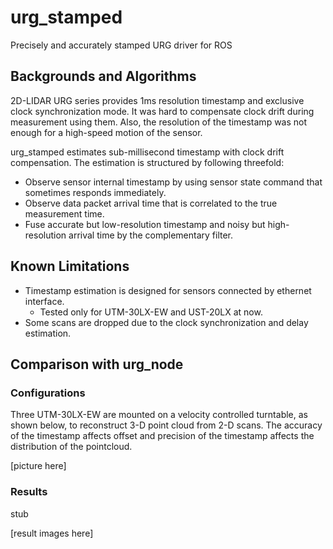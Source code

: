 urg_stamped
====================

Precisely and accurately stamped URG driver for ROS

## Backgrounds and Algorithms

2D-LIDAR URG series provides 1ms resolution timestamp and exclusive clock synchronization mode.
It was hard to compensate clock drift during measurement using them.
Also, the resolution of the timestamp was not enough for a high-speed motion of the sensor.

urg_stamped estimates sub-millisecond timestamp with clock drift compensation.
The estimation is structured by following threefold:
- Observe sensor internal timestamp by using sensor state command that sometimes responds immediately.
- Observe data packet arrival time that is correlated to the true measurement time.
- Fuse accurate but low-resolution timestamp and noisy but high-resolution arrival time by the complementary filter.

## Known Limitations

- Timestamp estimation is designed for sensors connected by ethernet interface.
  - Tested only for UTM-30LX-EW and UST-20LX at now.
- Some scans are dropped due to the clock synchronization and delay estimation.

## Comparison with urg_node

### Configurations

Three UTM-30LX-EW are mounted on a velocity controlled turntable, as shown below, to reconstruct 3-D point cloud from 2-D scans.
The accuracy of the timestamp affects offset and precision of the timestamp affects the distribution of the pointcloud.

[picture here]

### Results

stub

[result images here]
